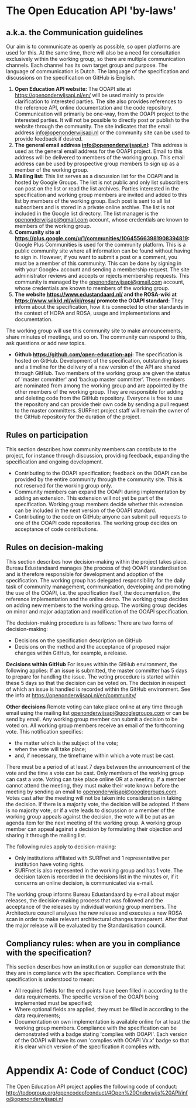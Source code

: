# The Open Education API 'by-laws'

## a.k.a. the Communication guidelines
Our aim is to communicate as openly as possible, so open platforms are used for this. At the same time, there will also be a need for consultation exclusively within the working group, so there are multiple communication channels. Each channel has its own target group and purpose. The language of communication is Dutch. The language of the specification and discussions on the specification on GitHub is English.
1.	**Open Education API website:** The OOAPI site at https://openonderwijsapi.nl/en/ will be used mainly to provide clarification to interested parties. The site also provides references to the reference API, online documentation and the code repository. Communication will primarily be one-way, from the OOAPI project to the interested parties. It will not be possible to directly post or publish to the website through the community. The site indicates that the email address info@openonderwijsapi.nl or the community site can be used to provide feedback if desired.
2.	**The general email address info@openonderwijsapi.nl:** This address is used as the general email address for the OOAPI project. Email to this address will be delivered to members of the working group. This email address can be used by prospective group members to sign up as a member of the working group.
3.	**Mailing list:** This list serves as a discussion list for the OOAPI and is hosted by Google Groups. The list is not public and only list subscribers can post on the list or read the list archives. Parties interested in the specification and working group members are invited and added to this list by members of the working group. Each post is sent to all list subscribers and is stored in a private online archive. The list is not included in the Google list directory. The list manager is the openonderwijsapi@gmail.com account, whose credentials are known to members of the working group.
4.	**Community site at https://plus.google.com/u/1/communities/106455663981908394819:** Google Plus Communities is used for the community platform. This is a public community site where all information can be found without having to sign in. However, if you want to submit a post or a comment, you must be a member of this community. This can be done by signing in with your Google+ account and sending a membership request. The site administrator reviews and accepts or rejects membership requests. This community is managed by the openonderwijsapi@gmail.com account, whose credentials are known to members of the working group.
5.	**The website https://www.edustandaard.nl/ and the ROSA-wiki at https://www.wikixl.nl/wiki/rosa/ promote the OOAPI standard:** They inform about the specification, how it is connected to other standards in the context of HORA and ROSA, usage and implementations and documentation. 

The working group will use this community site to make announcements, share minutes of meetings, and so on. The community can respond to this, ask questions or add new topics.
* **Github https://github.com/open-education-api:** The specification is hosted on GitHub. Development of the specification, outstanding issues and a timeline for the delivery of a new version of the API are shared through GitHub. Two members of the working group are given the status of 'master committer' and ‘backup master committer’. These members are nominated from among the working group and are appointed by the other members of the working group. They are responsible for adding and deleting code from the GitHub repository. Everyone is free to use the repository and can provide their own code by sending a pull request to the master committers. SURFnet project staff will remain the owner of the GitHub repository for the duration of the project.

## Rules on participation
This section describes how community members can contribute to the project, for instance through discussion, providing feedback, expanding the specification and ongoing development.
*	Contributing to the OOAPI specification; feedback on the OOAPI can be provided by the entire community through the community site. This is not reserved for the working group only.
*	Community members can expand the OOAPI during implementation by adding an extension. This extension will not yet be part of the specification. Working group members decide whether this extension can be included in the next version of the OOAPI standard.
*	Contributing to the code on GitHub; anyone can submit pull requests to one of the OOAPI code repositories. The working group decides on acceptance of code contributions.

## Rules on decision-making
This section describes how decision-making within the project takes place. Bureau Edustandaard manages (the process of the) OOAPI standardisation and is therefore responsible for development and adoption of the specification. The working group has delegated responsibility for the daily task of community management, communication, developing and promoting the use of the OOAPI, i.e. the specification itself, the documentation, the reference implementation and the online demo. The working group decides on adding new members to the working group. The working group decides on minor and major adaptation and modification of the OOAPI specification.

The decision-making procedure is as follows: There are two forms of decision-making:
*	Decisions on the specification description on GitHub
*	Decisions on the method and the acceptance of proposed major changes within GitHub, for example, a release.

**Decisions within GitHub** For issues within the GitHub environment, the following applies: If an issue is submitted, the master committer has 5 days to prepare for handling the issue. The voting procedure is started within these 5 days so that the decision can be voted on. The decision in respect of which an issue is handled is recorded within the GitHub environment. See the info at https://openonderwijsapi.nl/en/community/

**Other decisions** Remote voting can take place online at any time through email using the mailing list openonderwijsapi@googlegroups.com or can be send by email. Any working group member can submit a decision to be voted on. All working group members receive an email of the forthcoming vote. This notification specifies:
*	the matter which is the subject of the vote;
*	when the vote will take place;
*	and, if necessary, the timeframe within which a vote must be cast.

There must be a period of at least 7 days between the announcement of the vote and the time a vote can be cast. Only members of the working group can cast a vote. Voting can take place online OR at a meeting. If a member cannot attend the meeting, they must make their vote known before the meeting by sending an email to openonderwijsapi@googlegroups.com. Votes cast after the meeting will not be taken into consideration in taking the decision. If there is a majority vote, the decision will be adopted. If there is no majority vote, or if a vote leads to discussion or a member of the working group appeals against the decision, the vote will be put as an agenda item for the next meeting of the working group. A working group member can appeal against a decision by formulating their objection and sharing it through the mailing list.

The following rules apply to decision-making:
*	Only institutions affiliated with SURFnet and 1 representative per institution have voting rights.
*	SURFnet is also represented in the working group and has 1 vote. The decision taken is recorded in the decisions list in the minutes or, if it concerns an online decision, is communicated via e-mail.

The working group informs Bureau Edustandaard by e-mail about major releases, the decision-making process that was followed and the acceptance of the releases by individual working group members. The Architecture council analyses the new release and executes a new ROSA scan in order to make relevant architectural changes transparent. After that the major release will be evaluated by the Standardisation council. 

## Compliancy rules: when are you in compliance with the specification?
This section describes how an institution or supplier can demonstrate that they are in compliance with the specification. Compliance with the specification is understood to mean:
*	All required fields for the end points have been filled in according to the data requirements. The specific version of the OOAPI being implemented must be specified;
*	Where optional fields are applied, they must be filled in according to the data requirements;
*	Documentation on own implementation is available online for at least the working group members. Compliance with the specification can be demonstrated with a badge stating 'complies with OOAPI'. Each version of the OOAPI will have its own 'complies with OOAPI Vx.x' badge so that it is clear which version of the specification it complies with. 

# Appendix A: Code of Conduct (COC)
The Open Education API project applies the following code of conduct:
http://todogroup.org/opencodeofconduct/#Open%20Onderwijs%20API/info@openonderwijsapi.nl
